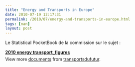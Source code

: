 ```yaml
---
title: "Energy and Transports in Europe"
date: 2010-07-19 12:17:31
permalink: /2010/07/energy-and-transports-in-europe.html
tags: [nan]
layout: post
---
```


<p>Le Statistical PocketBook de la commission sur le sujet :</p> <div style="width:477px" id="__ss_4786482"><strong style="margin:12px 0 4px"><a href="http://www.slideshare.net/transportsdufutur/2010-energy-transportfigures" title="2010 energy transport_figures">2010 energy transport_figures</a></strong><div style="padding:5px 0 12px">View more <a href="http://www.slideshare.net/">documents</a> from <a href="http://www.slideshare.net/transportsdufutur">transportsdufutur</a>.</div></div>
